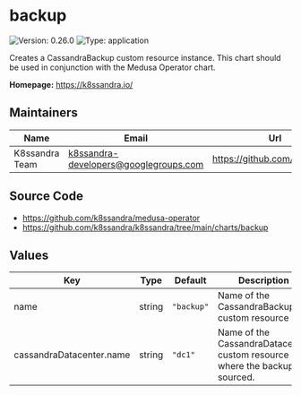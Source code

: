 # backup

![Version: 0.26.0](https://img.shields.io/badge/Version-0.26.0-informational?style=flat-square) ![Type: application](https://img.shields.io/badge/Type-application-informational?style=flat-square)

Creates a CassandraBackup custom resource instance. This chart should be used in conjunction with the Medusa Operator chart.

**Homepage:** <https://k8ssandra.io/>

## Maintainers

| Name | Email | Url |
| ---- | ------ | --- |
| K8ssandra Team | k8ssandra-developers@googlegroups.com | https://github.com/k8ssandra |

## Source Code

* <https://github.com/k8ssandra/medusa-operator>
* <https://github.com/k8ssandra/k8ssandra/tree/main/charts/backup>

## Values

| Key | Type | Default | Description |
|-----|------|---------|-------------|
| name | string | `"backup"` | Name of the CassandraBackup custom resource |
| cassandraDatacenter.name | string | `"dc1"` | Name of the CassandraDatacenter custom resource where the backup is sourced. |

